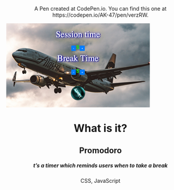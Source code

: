 <p align="center">A Pen created at CodePen.io. You can find this one at https://codepen.io/AK-47/pen/verzRW.</p>

<img align="center" src="https://github.com/YKalashnikov/Promodoro/blob/gh-pages/promodoro.png"/>
<h1 align="center">What is it?</h1>
<h2 align="center">Promodoro</h2>
<h5 align="center">t’s a timer which reminds users when to take a break       </h5>
<p align="center">CSS, JavaScript</p> 
